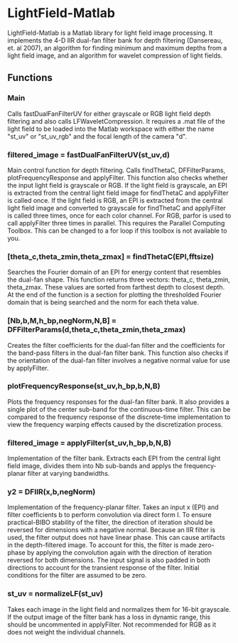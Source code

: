 # LightField-Matlab
LightField-Matlab is a Matlab library for light field image processing. It implements the 4-D IIR dual-fan filter bank for depth filtering (Dansereau, et. al 2007), an algorithm for finding minimum and maximum depths from a light field image, and an algorithm for wavelet compression of light fields.

## Functions

### Main
Calls fastDualFanFilterUV for either grayscale or RGB light field depth filtering and also calls LFWaveletCompression. It requires a .mat file of the light field to be loaded into the Matlab workspace with either the name "st_uv" or "st_uv_rgb" and the focal length of the camera "d".

### filtered_image = fastDualFanFilterUV(st_uv,d)
Main control function for depth filtering. Calls findThetaC, DFFilterParams, plotFrequencyResponse and applyFilter. This function also checks whether the input light field is grayscale or RGB. If the light field is grayscale, an EPI is extracted from the central light field image for findThetaC and applyFilter is called once. If the light field is RGB, an EPI is extracted from the central light field image and converted to grayscale for findThetaC and applyFilter is called three times, once for each color channel. For RGB, parfor is used to call applyFilter three times in parallel. This requires the Parallel Computing Toolbox. This can be changed to a for loop if this toolbox is not available to you.

### [theta_c,theta_zmin,theta_zmax] = findThetaC(EPI,fftsize)
Searches the Fourier domain of an EPI for energy content that resembles the dual-fan shape. This function returns three vectors: theta_c, theta_zmin, theta_zmax. These values are sorted from farthest depth to closest depth. At the end of the function is a section for plotting the thresholded Fourier domain that is being searched and the norm for each theta value.

### [Nb,b,M,h_bp,negNorm,N,B] = DFFilterParams(d,theta_c,theta_zmin,theta_zmax)
Creates the filter coefficients for the dual-fan filter and the coefficients for the band-pass filters in the dual-fan filter bank. This function also checks if the orientation of the dual-fan filter involves a negative normal value for use by applyFilter.

### plotFrequencyResponse(st_uv,h_bp,b,N,B)
Plots the frequency responses for the dual-fan filter bank. It also provides a single plot of the center sub-band for the continuous-time filter. This can be compared to the frequency response of the discrete-time implementation to view the frequency warping effects caused by the discretization process.

### filtered_image = applyFilter(st_uv,h_bp,b,N,B)
Implementation of the filter bank. Extracts each EPI from the central light field image, divides them into Nb sub-bands and applys the frequency-planar filter at varying bandwidths.

### y2 = DFIIR(x,b,negNorm)
Implementation of the frequency-planar filter. Takes an input x (EPI) and filter coefficients b to perform convolution via direct form I. To ensure practical-BIBO stability of the filter, the direction of iteration should be reversed for dimensions with a negative normal. Because an IIR filter is used, the filter output does not have linear phase. This can cause artifacts in the depth-filtered image. To account for this, the filter is made zero-phase by applying the convolution again with the direction of iteration reversed for both dimensions. The input signal is also padded in both directions to account for the transient response of the filter. Initial conditions for the filter are assumed to be zero.

### st_uv = normalizeLF(st_uv)
Takes each image in the light field and normalizes them for 16-bit grayscale. If the output image of the filter bank has a loss in dynamic range, this should be uncommented in applyFilter. Not recommended for RGB as it does not weight the individual channels.
